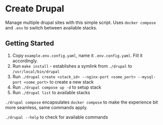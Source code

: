 # Create Drupal

Manage multiple drupal sites with this simple script. Uses `docker compose` and `.env` to switch between available stacks.


## Getting Started

1. Copy `example.env.config.yaml`, name it `.env.config.yaml`. Fill it accordingly.
1. Run `make install` - establishes a symlink from `./drupal` to `/usr/local/bin/drupal`
1. Run `./drupal create <stack_id> --nginx-port <some_port> --mysql-port <some_port>` to create a new stack
1. Run `./drupal compose up -d` to setup stack
1. Run `./drupal list` to available stacks

`./drupal compose` encapsulates `docker compose` to make the experience bit more seamless, same commands apply.

`./drupal --help` to check for available commands
